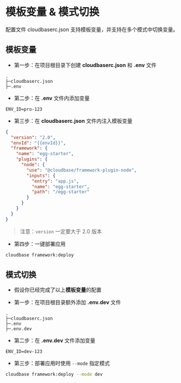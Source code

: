 # 模板变量 & 模式切换

配置文件 cloudbaserc.json 支持模板变量，并支持在多个模式中切换变量。

## 模板变量

* 第一步：在项目根目录下创建 **cloudbaserc.json** 和 **.env** 文件
```
.
├─cloudbaserc.json
├─.env

```
* 第二步：在 **.env** 文件内添加变量
```dotenv
ENV_ID=pro-123
```
* 第三步：在 **cloudbaserc.json** 文件内注入模板变量
```json
{
  "version": "2.0",
  "envId": "{{envId}}",
  "framework": {
    "name": "egg-starter",
    "plugins": {
      "node": {
        "use": "@cloudbase/framework-plugin-node",
        "inputs": {
          "entry": "app.js",
          "name": "egg-starter",
          "path": "/egg-starter"
        }
      }
    }
  }
}
```
> 注意：`version` 一定要大于 2.0 版本

* 第四步：一键部署应用
```sh
cloudbase framework:deploy
```

## 模式切换

* 假设你已经完成了以上**模板变量**的配置

* 第一步：在项目根目录额外添加 **.env.dev** 文件
```
.
├─cloudbaserc.json
├─.env
├─.env.dev
```
* 第二步：在 **.env.dev** 文件添加变量
```dotenv
ENV_ID=dev-123
```
* 第三步：部署应用时使用 `--mode` 指定模式
```sh
cloudbase framework:deploy --mode dev
```



